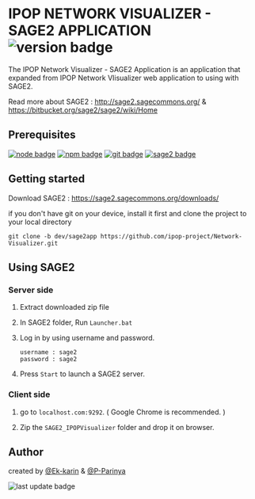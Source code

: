 # **IPOP NETWORK VISUALIZER - SAGE2 APPLICATION** ![version badge](https://img.shields.io/badge/version-0.1.0-grey.svg)
The IPOP Network Visualizer - SAGE2 Application is an application that expanded from IPOP Network VIisualizer web application to using with SAGE2.

Read more about SAGE2 : http://sage2.sagecommons.org/ & https://bitbucket.org/sage2/sage2/wiki/Home
 
## **Prerequisites**

[![node badge](https://img.shields.io/badge/node.js-v12.16.3-green.svg)](https://nodejs.org/dist/v12.16.3/)
[![npm badge](https://img.shields.io/badge/npm-6.14.4-green.svg)](https://nodejs.org/dist/v12.16.3/)
[![git badge](https://img.shields.io/badge/git-latest-orange.svg)](https://git-scm.com/downloads)
[![sage2 badge](https://img.shields.io/badge/SAGE2-download-green.svg)](http://sage2.sagecommons.org/downloads/)

## **Getting started**

Download SAGE2 : https://sage2.sagecommons.org/downloads/

if you don't have git on your device, install it first and clone the project to your local directory
```
git clone -b dev/sage2app https://github.com/ipop-project/Network-Visualizer.git
```

## Using **SAGE2**

### Server side

1. Extract downloaded zip file

2. In SAGE2 folder, Run `Launcher.bat`

3. Log in by using username and password.
   ```
   username : sage2
   password : sage2
   ```

4. Press `Start` to launch a SAGE2 server.


### Client side

1. go to `localhost.com:9292`. ( Google Chrome is recommended. )

2. Zip the `SAGE2_IPOPVisualizer` folder and drop it on browser.


## **Author**
 created by [@Ek-karin](https://github.com/Ek-karin) & [@P-Parinya](https://github.com/P-Parinya)

![last update badge](https://img.shields.io/badge/updated-07.Jul.2020-blue.svg)

